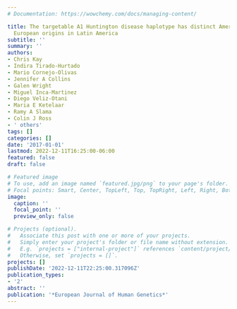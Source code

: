 ```yaml
---
# Documentation: https://wowchemy.com/docs/managing-content/

title: The targetable A1 Huntington disease haplotype has distinct Amerindian and
  European origins in Latin America
subtitle: ''
summary: ''
authors:
- Chris Kay
- Indira Tirado-Hurtado
- Mario Cornejo-Olivas
- Jennifer A Collins
- Galen Wright
- Miguel Inca-Martinez
- Diego Veliz-Otani
- Maria E Ketelaar
- Ramy A Slama
- Colin J Ross
- ' others'
tags: []
categories: []
date: '2017-01-01'
lastmod: 2022-12-11T16:25:00-06:00
featured: false
draft: false

# Featured image
# To use, add an image named `featured.jpg/png` to your page's folder.
# Focal points: Smart, Center, TopLeft, Top, TopRight, Left, Right, BottomLeft, Bottom, BottomRight.
image:
  caption: ''
  focal_point: ''
  preview_only: false

# Projects (optional).
#   Associate this post with one or more of your projects.
#   Simply enter your project's folder or file name without extension.
#   E.g. `projects = ["internal-project"]` references `content/project/deep-learning/index.md`.
#   Otherwise, set `projects = []`.
projects: []
publishDate: '2022-12-11T22:25:00.317096Z'
publication_types:
- '2'
abstract: ''
publication: '*European Journal of Human Genetics*'
---
```

